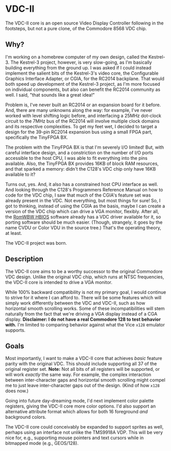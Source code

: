 # VDC-II
The VDC-II core is an open source Video Display Controller following in the footsteps, but not a pure clone, of the Commodore 8568 VDC chip.

## Why?
I'm working on a homebrew computer of my own design, called the Kestrel-3.
The Kestrel-3 project, however, is very slow-going, as I'm basically building everything from the ground up.
I was asked if I could instead implement the salient bits of the Kestrel-3's video core, the Configurable Graphics Interface Adapter, or CGIA, for the RC2014 backplane.
That would both speed up development of the Kestrel-3 project, as I'm more focused on individual components, but also can benefit the RC2014 community as well.
I said, "that sounds like a great idea!"

Problem is, I've never built an RC2014 or an expansion board for it before.
And, there are many unknowns along the way:
for example, I've never worked with level shifting logic before,
and interfacing a 25MHz dot-clock circuit to the 7MHz bus of the RC2014 will involve multiple clock domains and its respective complexities.
To get my feet wet, I decided to target a design for the 39-pin RC2014 expansion bus using a small FPGA part, specifically the TinyFPGA BX.

The problem with the TinyFPGA BX is that I'm severely I/O limited!
But, with careful interface design, and a constriction on the number of I/O ports accessible to the host CPU, I was able to fit everything into the pins available.
Also, the TinyFPGA BX provides 16KB of block RAM resources, and that sparked a memory: didn't the C128's VDC chip only have 16KB available to it?

Turns out, yes.  And, it also has a constrained host CPU interface as well.
And looking through the C128's Programmers Reference Manual on how to code for the VDC chip,
I saw that much of the CGIA's feature set was already present in the VDC.  Not everything, but most things for sure!
So, I got to thinking, instead of using the CGIA as the basis,
maybe I can create a version of the VDC chip which can drive a VGA monitor, flexibly.
After all,
the [RomWBW HBIOS](https://github.com/wwarthen/RomWBW/blob/master/Source/HBIOS/cvdu.asm)
software already has a VDC driver available for it, so porting software should be much easier.
(Though, strangely, it goes by the name CVDU or Color VDU in the source tree.)
That's the operating theory, at least.

The VDC-II project was born.

## Description
The VDC-II core aims to be a worthy successor to the original Commodore VDC design.
Unlike the original VDC chip, which runs at NTSC frequencies, the VDC-II core is intended to drive a VGA monitor.

While 100% backward compatibility is not my primary goal, I would continue to strive for it where I can afford to.
There will be some features which will simply work differently between the VDC and VDC-II,
such as how horizontal smooth scrolling works.
Some of these incompatibilities will stem naturally from the fact that we're driving a VGA display instead of a CGA display.
**Disclaimer: I do not have a real Commodore 128 to test behavior with.**
I'm limited to comparing behavior against what the Vice `x128` emulator supports.

## Goals
Most importantly, I want to make a VDC-II core that achieves *basic* feature parity with the original VDC.
This should include supporting all 37 of the original register set.
**Note:** Not all bits of all registers will be supported, or will work *exactly* the same way.
For example, the complex interaction between inter-character gaps and horizontal smooth scrolling might compel me to just leave inter-character gaps out of the design.
(Kind of how `x128` does now.)

Going into future day-dreaming mode,
I'd next implement color palette registers,
giving the VDC-II core more color options.
I'd also support an alternative attribute format which allows for both 16 foreground *and* background colors.

The VDC-II core could conceivably be expanded to support sprites as well, perhaps using an interface not unlike the TMS9918A VDP.
This will be very nice for, e.g., supporting mouse pointers and text cursors while in bitmapped mode (e.g., GEOS/128).

